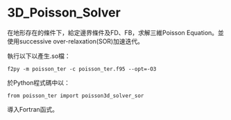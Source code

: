 # 3D_Poisson_Solver
在地形存在的條件下，給定邊界條件及FD、FB，求解三維Poisson Equation。並使用successive over-relaxation(SOR)加速迭代。

執行以下以產生.so檔：
```
f2py -m poisson_ter -c poisson_ter.f95 --opt=-O3
```


於Python程式碼中以：
```
from poisson_ter import poisson3d_solver_sor
```
導入Fortran函式。

